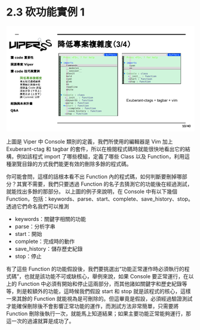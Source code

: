 # 2.3 砍功能實例 1

![](../.gitbook/assets/coscup-versionpython-kai-yuan-ruan-ti-kao-gu-9.png)

上圖是 Viper 中 Console 類別的定義，我們所使用的編輯器是 Vim 加上 Exuberant-ctag 和 tagbar 的套件，所以在檢閱程式碼時就能很快地看出它的結構，例如該程式 import 了哪些模組，定義了哪些 Class 以及 Function，利用這種瀏覽目錄的方式我們能更有效的刪除多餘的程式碼。

你可能會問，這樣的話根本看不出 Function 內的程式碼，如何判斷要刪掉哪部分？其實不需要，我們只要透過 Function 的名子去猜測它的功能後在經過測試，就能找出多餘的那部分。
以上圖的例子來說明，在 Console 中有以下幾個 Function，包括：keywords、parse、start、complete、save_history、stop。透過它們命名我們可以推測
* keywords：關鍵字相關的功能
* parse：分析字串
* start：開始
* complete：完成時的動作
* save_history：儲存歷史紀錄
* stop：停止

有了這些 Function 的功能假設後，我們要挑選出“功能正常運作時必須執行的程式碼”，也就是該功能不可或缺核心，舉例來說，如果 Console 要正常運行，在以上的 Function 中必須有開始和停止這兩部分，而其他諸如關鍵字和歷史紀錄等等，則是較額外的功能，這時候我們假設 start 和 stop 就是該程式的核心，這樣一來其餘的 Function 就能視為是可刪除的。但這畢竟是假設，必須經過驗證測試才能確保刪除後不會影響正常功能的運作，而測試方法非常簡單，只需要將 Function 刪除後執行一次，就能馬上知道結果；如果主要功能正常能夠運行，那這一次的過濾就算是成功了。
